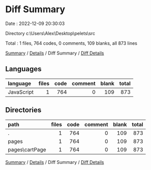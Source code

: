 # Diff Summary

Date : 2022-12-09 20:30:03

Directory c:\\Users\\Alex\\Desktop\\pelets\\src

Total : 1 files,  764 codes, 0 comments, 109 blanks, all 873 lines

[Summary](results.md) / [Details](details.md) / Diff Summary / [Diff Details](diff-details.md)

## Languages
| language | files | code | comment | blank | total |
| :--- | ---: | ---: | ---: | ---: | ---: |
| JavaScript | 1 | 764 | 0 | 109 | 873 |

## Directories
| path | files | code | comment | blank | total |
| :--- | ---: | ---: | ---: | ---: | ---: |
| . | 1 | 764 | 0 | 109 | 873 |
| pages | 1 | 764 | 0 | 109 | 873 |
| pages\\cartPage | 1 | 764 | 0 | 109 | 873 |

[Summary](results.md) / [Details](details.md) / Diff Summary / [Diff Details](diff-details.md)